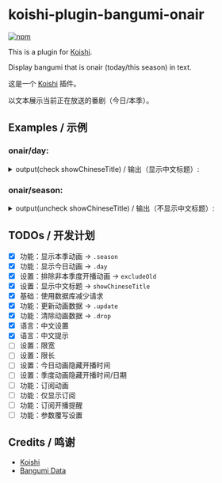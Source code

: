 # koishi-plugin-bangumi-onair

[![npm](https://img.shields.io/npm/v/koishi-plugin-bangumi-onair?style=flat-square)](https://www.npmjs.com/package/koishi-plugin-bangumi-onair)

This is a plugin for [Koishi](https://koishi.chat/).

Display bangumi that is onair (today/this season) in text.

这是一个 [Koishi](https://koishi.chat/) 插件。

以文本展示当前正在放送的番剧（今日/本季）。

## Examples / 示例

### onair/day:
<details>
<summary>output(check showChineseTitle) / 输出（显示中文标题）:</summary>

> 00:05   スプリガン<br>
> 00:28   不死不幸<br>
> 00:58   破灭之国<br>
> 08:30   影之诗F 七影篇<br>
> \> --- 16:14 ---<br>
> 16:30   特搜组大吾 救国的橘色部队<br>
> 16:55   全力兔子<br>
> 16:55   パウ・パトロール(シーズン4)<br>
> 17:25   希望的力量～大人光之美少女'23～<br>
> 18:00   哆啦A梦<br>
> 21:00   世界尽头的圣骑士 铁锈之山的君王<br>
> 21:30   家里蹲吸血姬的苦闷<br>
> 22:00   间谍过家家 第二季<br>
> 22:00   极速车魂<br>
> 22:00   死神 千年血战篇-诀别谭-<br>
> 22:30   新上司是天然呆<br>
> 23:00   归还者的魔法要特别<br>
> 23:00   小不点<br>
> 23:00   药屋少女的呢喃<br>
> 23:30   猪肝记得煮熟再吃<br>

</details>

### onair/season:
<details>
<summary>output(uncheck showChineseTitle) / 输出（不显示中文标题）:</summary>

> --- Monday ---<br>
> 00:00 10-02   しーくれっとみっしょん～潜入捜査官は絶対に負けない！～<br>
> 00:05 04-04   其れ、則ちスケッチ。<br>
> 00:05 07-10   ダークギャザリング<br>
> 07:24 03-28   パッコロリン<br>
> 07:45 09-25   チキップダンサーズ(第3期)<br>
> 16:00 10-03   それいけ!アンパンマン<br>
> 17:25 04-02   パズドラ<br>
> 18:00 04-13   クレヨンしんちゃん<br>
> 18:30 01-08   名探偵コナン<br>
> 20:00 10-09   星屑テレパス<br>
> 20:30 10-02   B-PROJECT ～熱烈＊ラブコール～<br>
> 21:00 10-02   ミギとダリ<br>
> 21:30 10-02   鴨乃橋ロンの禁断推理<br>
> 22:00 10-09   川越ボーイズ・シング<br>
> 23:00 10-02   SHY<br>
> 23:30 10-02   私の推しは悪役令嬢。<br>
> --- Tuesday ---<br>
> 00:00 10-03   とあるおっさんのVRMMO活動記<br>
> 00:00 10-10   デッドマウント・デスプレイ(第2クール)<br>
> 00:30 10-03   聖剣学院の魔剣使い<br>
> 19:00 08-01   おでかけ子ザメ<br>
> 22:00 10-03   Paradox Live THE ANIMATION<br>
> 22:00 10-03   聖女の魔力は万能です Season2<br>
> 22:15 01-10   Call Star -ボクは本当にダメな星？-<br>
> 23:00 07-04   フェ～レンザイ -神さまの日常-<br>
> 23:00 10-03   東京リベンジャーズ 天竺編<br>
> --- Wednesday ---<br>
> 00:00 10-04   忍ばない！クリプトニンジャ咲耶<br>
> 00:00 11-01   転生したらスライムだった件 コリウスの夢<br>
> 00:29 07-12   Helck<br>
> 01:59 03-16   キラキラADらっこちゃん<br>
> 08:30 03-22   しゅわわん！<br>
> 18:00 10-20   ONE PIECE<br>
> 19:00 03-08   夜は猫といっしょ Season2<br>
> 20:00 10-04   ブルバスター<br>
> 21:00 10-04   婚約破棄された令嬢を拾った俺が、イケナイことを教え込む<br>
> 21:30 10-04   陰の実力者になりたくて！ 2nd season<br>
> 23:00 10-04   絆のアリル セカンドシーズン<br>
> 23:00 10-04   ウマ娘 プリティーダービー Season 3<br>
> 23:30 10-04   16bitセンセーション -ANOTHER LAYER-<br>
> 23:55 10-04   カミエラビ GOD.app<br>
> --- Thursday ---<br>
> 00:00 04-10   こうしす!<br>
> 00:00 10-12   グッド・ナイト・ワールド<br>
> 00:00 10-26   PLUTO<br>
> 00:00 11-02   鬼武者<br>
> 00:00 11-09   悪魔くん<br>
> 00:00 11-23   ぼくのデーモン<br>
> 00:00 12-26   ガイナタマガー<br>
> 00:30 10-05   暴食のベルセルク<br>
> 21:00 10-05   魔法使いの嫁 SEASON2 第2クール<br>
> 21:05 10-12   まついぬ<br>
> 21:10 07-13   闇芝居(第11期)<br>
> 21:30 10-12   Dr.STONE NEW WORLD(第2クール)<br>
> 22:00 09-28   冒険者になりたいと都に出て行った娘がSランクになってた<br>
> 22:30 10-05   ビックリメン<br>
> 22:30 10-05   柚木さんちの四兄弟。<br>
> 22:56 07-06   呪術廻戦 懐玉・玉折／渋谷事変(第2期)<br>
> --- Friday ---<br>
> 00:00 10-06   レヱル・ロマネスク２<br>
> 00:00 11-10   機甲英雄 機鬥勇者 第2季<br>
> 00:05 07-07   るろうに剣心 -明治剣客浪漫譚-(2023)<br>
> 00:05 09-29   お嬢と番犬くん<br>
> 00:33 10-06   アンダーニンジャ<br>
> 00:46 04-07   パンパカパンツ おNEWさん<br>
> 00:58 10-13   放課後少年花子くん<br>
> 01:23 10-06   カノジョも彼女 Season 2<br>
> 16:55 01-07   パウ・パトロール(シーズン4)<br>
> 17:25 10-06   BEYBLADE X<br>
> 17:55 04-14   ポケットモンスター(2023)<br>
> 18:00 04-15   ドラえもん<br>
> 20:00 06-26   狐妖小红娘<br>
> 20:00 10-06   盾の勇者の成り上がり Season 3<br>
> 21:00 10-06   ゴブリンスレイヤーⅡ<br>
> 21:30 10-06   経験済みなキミと、経験ゼロなオレが、お付き合いする話。<br>
> 21:30 10-06   葬送のフリーレン<br>
> 22:00 10-06   攻略うぉんてっど！～異世界救います!?～<br>
> 23:00 10-06   ヒプノシスマイク -Division Rap Battle- Rhyme Anima ＋<br>
> 23:00 11-03   進撃の巨人 The Final Season 完結編 後編<br>
> 23:30 07-07   七つの魔剣が支配する<br>
> --- Saturday ---<br>
> 00:00 05-27   天地無用！GXP パラダイス始動編<br>
> 00:00 08-17   機甲英雄 機鬥勇者<br>
> 00:05 07-08   スプリガン<br>
> 00:28 10-07   アンデッドアンラック<br>
> 00:58 10-07   はめつのおうこく<br>
> 01:10 10-07   アークナイツ【冬隠帰路/PERISH IN FROST】<br>
> 03:10 06-05   よるわまわるよ<br>
> 03:52 04-02   ぼのぼの<br>
> 07:00 07-08   カードファイト!! ヴァンガード will+Dress Season3<br>
> 08:00 10-07   おしりたんてい(第8シリーズ)<br>
> 08:30 07-08   シャドウバースF(セブンシャドウズ編)<br>
> 09:30 01-08   ニンジャラ<br>
> 13:00 02-05   ぼくらベビーベアーズ<br>
> 16:30 09-30   め組の大吾 救国のオレンジ<br>
> 16:55 10-07   全力ウサギ(2023)<br>
> 17:25 10-07   キボウノチカラ～オトナプリキュア'23～<br>
> 21:00 10-07   最果てのパラディン 鉄錆の山の王<br>
> 21:30 10-07   ひきこまり吸血姫の悶々<br>
> 22:00 07-08   BLEACH 千年血戦篇 -訣別譚-<br>
> 22:00 09-30   MFゴースト<br>
> 22:00 10-07   SPY×FAMILY Season 2<br>
> 22:30 10-07   新しい上司はど天然<br>
> 23:00 10-07   帰還者の魔法は特別です<br>
> 23:00 10-07   オチビサン<br>
> 23:00 10-28   薬屋のひとりごと<br>
> 23:30 10-07   豚のレバーは加熱しろ<br>
> 23:55 04-01   EDENS ZERO(第2期)<br>
> --- Sunday ---<br>
> 00:00 10-01   ラグナクリムゾン<br>
> 00:00 10-08   ティアムーン帝国物語～断頭台から始まる、姫の転生逆転ストーリー～<br>
> 00:30 07-02   うちの会社の小さい先輩の話<br>
> 00:30 10-08   僕らの雨いろプロトコル<br>
> 01:00 07-02   実は俺、最強でした？<br>
> 01:00 10-08   ポーション頼みで生き延びます！<br>
> 06:30 04-03   遊☆戯☆王ゴーラッシュ!!<br>
> 07:30 02-05   ひろがるスカイ！プリキュア<br>
> 07:30 04-02   デュエル・マスターズ WIN 決闘学園編<br>
> 08:00 04-02   アニアキングダム<br>
> 08:00 04-02   逃走中 グレートミッション<br>
> 08:15 10-01   トランスフォーマー アーススパーク<br>
> 15:30 10-08   七つの大罪 黙示録の四騎士<br>
> 16:00 04-09   青のオーケストラ<br>
> 16:00 07-09   ゾン100～ゾンビになるまでにしたい100のこと～<br>
> 16:00 10-01   シャングリラ・フロンティア～クソゲーハンター、神ゲーに挑まんとす～<br>
> 16:00 10-22   ドッグシグナル<br>
> 16:30 10-01   キャプテン翼シーズン2 ジュニアユース編<br>
> 17:00 01-08   ちびまる子ちゃん<br>
> 18:30 10-05   サザエさん<br>
> 21:00 10-01   オーバーテイク！<br>
> 21:00 10-01   でこぼこ魔女の親子事情<br>
> 21:30 10-08   君のことが大大大大大好きな100人の彼女<br>

</details>

## TODOs / 开发计划
 - [x] 功能：显示本季动画 -> `.season`
 - [x] 功能：显示今日动画 -> `.day`
 - [x] 设置：排除非本季度开播动画 -> `excludeOld`
 - [x] 设置：显示中文标题 -> `showChineseTitle`
 - [x] 基础：使用数据库减少请求
 - [x] 功能：更新动画数据 -> `.update`
 - [x] 功能：清除动画数据 -> `.drop`
 - [x] 语言：中文设置
 - [x] 语言：中文提示
 - [ ] 设置：限宽
 - [ ] 设置：限长
 - [ ] 设置：今日动画隐藏开播时间
 - [ ] 设置：季度动画隐藏开播时间/日期
 - [ ] 功能：订阅动画
 - [ ] 功能：仅显示订阅
 - [ ] 功能：订阅开播提醒
 - [ ] 功能：参数覆写设置

## Credits / 鸣谢
 - [Koishi](https://koishi.chat/)
 - [Bangumi Data](https://github.com/bangumi-data/bangumi-data)
